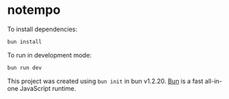 # notempo

To install dependencies:

```bash
bun install
```

To run in development mode:

```bash
bun run dev
```

This project was created using `bun init` in bun v1.2.20. [Bun](https://bun.com) is a fast all-in-one JavaScript runtime.
